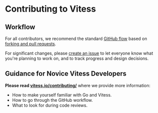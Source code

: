 # Contributing to Vitess

## Workflow

For all contributors, we recommend the standard [GitHub flow](https://guides.github.com/introduction/flow/)
based on [forking and pull requests](https://guides.github.com/activities/forking/).

For significant changes, please [create an issue](https://github.com/vitessio/vitess/issues)
to let everyone know what you're planning to work on, and to track progress and design decisions.

## Guidance for Novice Vitess Developers

**Please read [vitess.io/contributing/](http://vitess.io/contributing/)** where we provide more information:

* How to make yourself familiar with Go and Vitess.
* How to go through the GitHub workflow.
* What to look for during code reviews.
